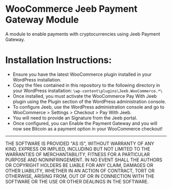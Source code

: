 WooCommerce Jeeb Payment Gateway Module
====================

A module to enable payments with cryptocurrencies using Jeeb Payment Gateway.

Installation Instructions:
====================

* Ensure you have the latest WooCommerce plugin installed in your WordPress installation.
* Copy the files contained in this repository to the following directory in your WordPress installation:
`\wp-content\plugins\Jeeb.WooCommerce.*\`
* Once installed, you must activate the WooCommerce Pay With Jeeb plugin using the Plugin section of the WordPress administration console.
* To configure Jeeb, use the WordPress administration console and go to WooCommerce > Settings > Checkout > Pay With Jeeb.
* You will need to provide an Signature from the Jeeb portal.
* Once configured, you can Enable the Payment Gateway and you will now see Bitcoin as a payment option in your WooCommerce checkout!

-----------------------------------------------

THE SOFTWARE IS PROVIDED "AS IS", WITHOUT WARRANTY OF ANY KIND, EXPRESS OR IMPLIED, INCLUDING BUT NOT LIMITED TO THE WARRANTIES OF MERCHANTABILITY, FITNESS FOR A PARTICULAR PURPOSE AND NONINFRINGEMENT. IN NO EVENT SHALL THE AUTHORS OR COPYRIGHT HOLDERS BE LIABLE FOR ANY CLAIM, DAMAGES OR OTHER LIABILITY, WHETHER IN AN ACTION OF CONTRACT, TORT OR OTHERWISE, ARISING FROM, OUT OF OR IN CONNECTION WITH THE SOFTWARE OR THE USE OR OTHER DEALINGS IN THE SOFTWARE.
